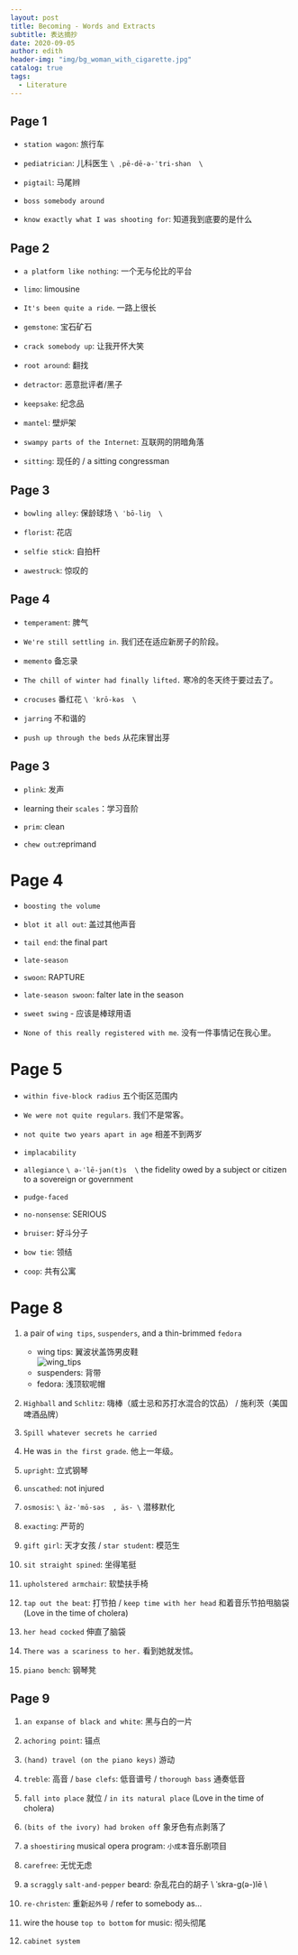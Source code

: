 ```yaml
---
layout: post
title: Becoming - Words and Extracts
subtitle: 表达摘抄
date: 2020-09-05
author: edith
header-img: "img/bg_woman_with_cigarette.jpg"
catalog: true
tags: 
  - Literature
---
```


## Page 1

- `station wagon`: 旅行车

- `pediatrician`: 儿科医生  `\ ˌpē-dē-ə-ˈtri-shən  \`

- `pigtail`: 马尾辫

- `boss somebody around `

- `know exactly what I was shooting for`: 知道我到底要的是什么

## Page 2

- `a platform like nothing`: 一个无与伦比的平台

- `limo`: limousine

- `It's been quite a ride`. 一路上很长

- `gemstone`: 宝石矿石

- `crack somebody up`: 让我开怀大笑

- `root around`:  翻找

- `detractor`: 恶意批评者/黑子

- `keepsake`: 纪念品

- `mantel`: 壁炉架

- `swampy parts of the Internet`: 互联网的阴暗角落

- `sitting`: 现任的 / a sitting congressman


## Page 3

- `bowling alley`: 保龄球场  `\ ˈbō-liŋ  \`

- `florist`: 花店

- `selfie stick`: 自拍杆

- `awestruck`: 惊叹的

## Page 4

- `temperament`: 脾气

- `We're still settling in`. 我们还在适应新房子的阶段。

- `memento` 备忘录

- `The chill of winter had finally lifted.` 寒冷的冬天终于要过去了。

- `crocuses` 番红花 `\ ˈkrō-kəs  \`

- `jarring` 不和谐的

- `push up through the beds` 从花床冒出芽

## Page 3

- `plink`: 发声

- learning their `scales`：学习音阶

- `prim`: clean

- `chew out`:reprimand

# Page 4

- `boosting the volume`

- `blot it all out`: 盖过其他声音

- `tail end`: the final part

- `late-season`

- `swoon`: RAPTURE 

- `late-season swoon`: falter late in the season

- `sweet swing` - 应该是棒球用语

- `None of this really registered with me`. 没有一件事情记在我心里。

# Page 5

- `within five-block radius` 五个街区范围内

- `We were not quite regulars`. 我们不是常客。

- `not quite two years apart in age` 相差不到两岁

- `implacability`

- `allegiance`  `\ ə-ˈlē-jən(t)s  \`  the fidelity owed by a subject or citizen to a sovereign or government

- `pudge-faced`

- `no-nonsense`: SERIOUS

- `bruiser`: 好斗分子

- `bow tie`: 领结

- `coop`: 共有公寓

# Page 8

1.  a pair of `wing tips`, `suspenders`, and a thin-brimmed `fedora`

    - wing tips: 翼波状盖饰男皮鞋  
      ![wing_tips](https://www.jcrew.com/s7-img-facade/09494_EF1854?fmt=jpeg&qlt=90,0&resMode=sharp&op_usm=.1,0,0,0&crop=0,0,0,0&wid=300&hei=300)
    - suspenders: 背带  
    - fedora: 浅顶软呢帽  

2.  `Highball` and `Schlitz`: 嗨棒（威士忌和苏打水混合的饮品） / 施利茨（美国啤酒品牌）

3.  `Spill whatever secrets he carried`

4.  He was `in the first grade`. 他上一年级。

5.  `upright`: 立式钢琴

6.  `unscathed`: not injured

7.  `osmosis`:  `\ äz-ˈmō-səs  , äs- \` 潜移默化 

8.  `exacting`: 严苛的

9.  `gift girl`: 天才女孩 / `star student`: 模范生

10. `sit straight spined`: 坐得笔挺

11. `upholstered armchair`: 软垫扶手椅

12. `tap out the beat`: 打节拍 / `keep time with her head` 和着音乐节拍甩脑袋 (Love in the time of cholera)

13. `her head cocked` 伸直了脑袋

14. `There was a scariness to her.` 看到她就发怵。

15. `piano bench`: 钢琴凳

## Page 9

1.  `an expanse of black and white`: 黑与白的一片

2.  `achoring point`: 锚点

3.  `(hand) travel (on the piano keys)` 游动

4.  `treble`: 高音 / `base clefs`: 低音谱号 / `thorough bass` 通奏低音

5.  `fall into place` 就位 / `in its natural place` (Love in the time of cholera)

6.  `(bits of the ivory) had broken off` 象牙色有点剥落了

7.  a `shoestiring` musical opera program: `小成本`音乐剧项目

8.  `carefree`: 无忧无虑

9.  a `scraggly` `salt-and-pepper` beard: 杂乱花白的胡子   \ ˈskra-g(ə-)lē  \

10. `re-christen`: 重新`起外号` / refer to somebody as... 

11. wire the house `top to bottom` for music: 彻头彻尾

12. `cabinet system`

